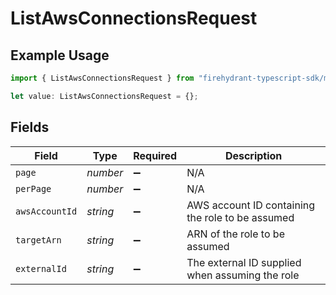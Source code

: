 # ListAwsConnectionsRequest

## Example Usage

```typescript
import { ListAwsConnectionsRequest } from "firehydrant-typescript-sdk/models/operations";

let value: ListAwsConnectionsRequest = {};
```

## Fields

| Field                                            | Type                                             | Required                                         | Description                                      |
| ------------------------------------------------ | ------------------------------------------------ | ------------------------------------------------ | ------------------------------------------------ |
| `page`                                           | *number*                                         | :heavy_minus_sign:                               | N/A                                              |
| `perPage`                                        | *number*                                         | :heavy_minus_sign:                               | N/A                                              |
| `awsAccountId`                                   | *string*                                         | :heavy_minus_sign:                               | AWS account ID containing the role to be assumed |
| `targetArn`                                      | *string*                                         | :heavy_minus_sign:                               | ARN of the role to be assumed                    |
| `externalId`                                     | *string*                                         | :heavy_minus_sign:                               | The external ID supplied when assuming the role  |